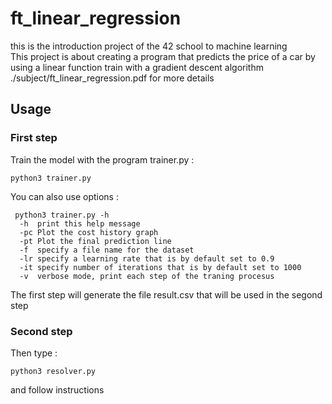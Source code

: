 # ft_linear_regression
this is the introduction project of the 42 school to machine learning<br />
This project is about creating a program that predicts the price of a car by using a linear function train with a gradient descent algorithm<br />
./subject/ft_linear_regression.pdf for more details<br />
## Usage

### First step
Train the model with the program trainer.py :
```
python3 trainer.py
```
You can also use options :
```
 python3 trainer.py -h
  -h  print this help message
  -pc Plot the cost history graph
  -pt Plot the final prediction line
  -f  specify a file name for the dataset
  -lr specify a learning rate that is by default set to 0.9
  -it specify number of iterations that is by default set to 1000
  -v  verbose mode, print each step of the traning procesus
```
The first step will generate the file result.csv that will be used in the segond step
### Second step

Then type :
```
python3 resolver.py
```
and follow instructions 
